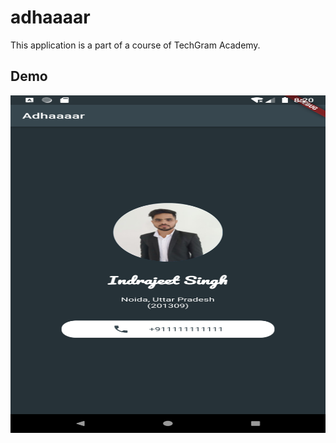 # adhaaaar

This application is a part of a course of TechGram Academy. 

<h2> Demo </h2>
<img src="demo.png" height="540", width="1080">

